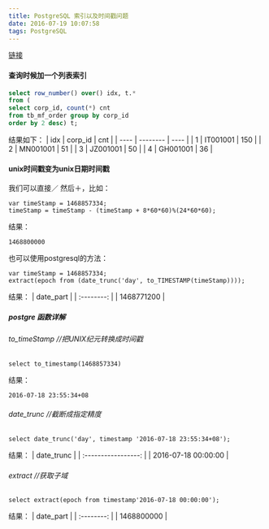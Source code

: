 ```yaml
---
title: PostgreSQL 索引以及时间戳问题
date: 2016-07-19 10:07:58
tags: PostgreSQL
---
```

[链接](http://www.cnblogs.com/stephen-liu74/archive/2012/05/04/2294643.html)
#### 查询时候加一个列表索引
````    sql
select row_number() over() idx, t.*
from (
select corp_id, count(*) cnt 
from tb_mf_order group by corp_id
order by 2 desc) t;
````
结果如下：
| idx  | corp_id  | cnt  |
| ---- | -------- | ---- |
| 1    | IT001001 | 150  |
| 2    | MN001001 | 51   |
| 3    | JZ001001 | 50   |
| 4    | GH001001 | 36   |

#### unix时间戳变为unix日期时间戳
我们可以直接／ 然后＋，比如：
````
var timeStamp = 1468857334;
timeStamp = timeStamp - (timeStamp + 8*60*60)%(24*60*60);
````
结果：
````
1468800000
````
也可以使用postgresql的方法：
````
var timeStamp = 1468857334;
extract(epoch from (date_trunc('day', to_TIMESTAMP(timeStamp))));
````
结果：
| date_part  |
| :--------: |
| 1468771200 |

##### postgre 函数详解
###### to_timeStamp //把UNIX纪元转换成时间戳
````    PostgreSQL
select to_timestamp(1468857334)
````
结果：
````
2016-07-18 23:55:34+08
````
###### date_trunc //截断成指定精度
````    PostgreSQL
select date_trunc('day', timestamp '2016-07-18 23:55:34+08');
````
结果：
|     date_trunc      |
| :-----------------: |
| 2016-07-18 00:00:00 |
###### extract  //获取子域
````    PostgreSQL
select extract(epoch from timestamp'2016-07-18 00:00:00');
````
结果：
| date_part  |
| :--------: |
| 1468800000 |
